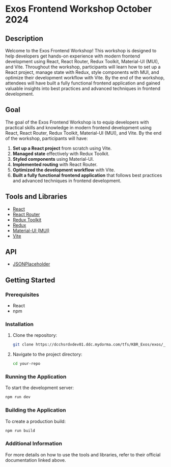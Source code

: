 # Exos Frontend Workshop October 2024

## Description
Welcome to the Exos Frontend Workshop! This workshop is designed to help developers get hands-on experience with modern frontend development using React, React Router, Redux Toolkit, Material-UI (MUI), and Vite. Throughout the workshop, participants will learn how to set up a React project, manage state with Redux, style components with MUI, and optimize their development workflow with Vite. By the end of the workshop, attendees will have built a fully functional frontend application and gained valuable insights into best practices and advanced techniques in frontend development.

## Goal

The goal of the Exos Frontend Workshop is to equip developers with practical skills and knowledge in modern frontend development using React, React Router, Redux Toolkit, Material-UI (MUI), and Vite. By the end of the workshop, participants will have:

1. **Set up a React project** from scratch using Vite.
2. **Managed state** effectively with Redux Toolkit.
3. **Styled components** using Material-UI.
4. **Implemented routing** with React Router.
5. **Optimized the development workflow** with Vite.
6. **Built a fully functional frontend application** that follows best practices and advanced techniques in frontend development.

## Tools and Libraries

- [React](https://reactjs.org/)
- [React Router](https://reactrouter.com/)
- [Redux Toolkit](https://redux-toolkit.js.org/)
- [Redux](https://redux.js.org/)
- [Material-UI (MUI)](https://mui.com/)
- [Vite](https://vitejs.dev/)

## API
- [JSONPlaceholder](https://jsonplaceholder.typicode.com/)

## Getting Started

### Prerequisites
- React
- npm

### Installation
1. Clone the repository:
    ```sh
    git clone https://dcchsrdvdev01.ddc.mydorma.com/tfs/KBR_Exos/exos/_git/Exos%20Frontend%20Workshop
    ```
2. Navigate to the project directory:
    ```sh
    cd your-repo
    ```

### Running the Application
To start the development server:
```sh
npm run dev
```

### Building the Application
To create a production build:
```sh
npm run build
```

### Additional Information
For more details on how to use the tools and libraries, refer to their official documentation linked above.